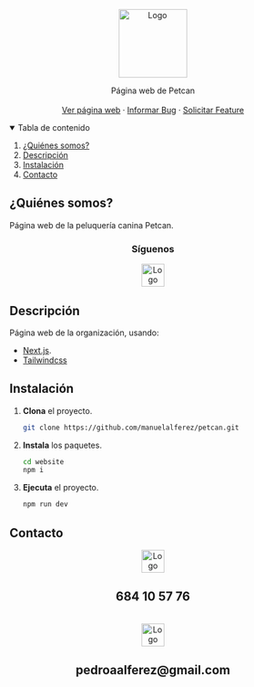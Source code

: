 <p align="center">
  <img src="https://ik.imagekit.io/manuelalferez/petcan/logo-x_jAv-uboLTig.png?updatedAt=1635334262165" alt="Logo" height="120">
</p>

  <p align="center">
    Página web de Petcan
    <br />
    <br />
    <a href="https://github.com/manuelalferez/petcan">Ver página web</a>
    ·
    <a href="https://github.com//manuelalferez/petcan/issues">Informar Bug</a>
    ·
    <a href="https://github.com//manuelalferez/petcan/issues">Solicitar Feature</a>
  </p>

<details open="open">
  <summary>Tabla de contenido</summary>
  <ol>
    <li><a href="#¿quiénes-somos?">¿Quiénes somos?</a></li>
    <li><a href="#descripción">Descripción</a></li>
    <li><a href="#instalación">Instalación</a></li>
    <li><a href="#contacto">Contacto</a></li>
  </ol>
</details>



## ¿Quiénes somos?

Página web de la peluquería canina Petcan. 

  <h3 align="center">Síguenos</h3>

<p align="center">
  <a href="https://www.instagram.com/_petcan/">
   <img src="https://cdn-icons-png.flaticon.com/512/2111/2111463.png" alt="Logo" height="40">
  </a>
</p>




## Descripción

Página web de la organización, usando: 

* [Next.js](https://nextjs.org/). 
* [Tailwindcss](https://tailwindcss.com/)

## Instalación 

1. **Clona** el proyecto. 

   ```bash
   git clone https://github.com/manuelalferez/petcan.git
   ```

2. **Instala** los paquetes.

   ```bash
   cd website 
   npm i
   ```

3. **Ejecuta** el proyecto.

   ```bash
   npm run dev
   ```



## Contacto

<div align="center">
    <img src="https://ik.imagekit.io/manuelalferez/petcan/phone_4Y7HnvSl8E.svg?updatedAt=1635341602042" alt="Logo" height="40"/>
		<h2>684 10 57 76</h2>
		</br>
   <img src="https://ik.imagekit.io/manuelalferez/petcan/gmail_EpSQ34JABn.svg?updatedAt=1635341602070" alt="Logo" height="40"/>
		<h2>pedroaalferez@gmail.com</h2>
</div>

